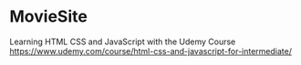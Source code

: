 # MovieSite

Learning HTML CSS and JavaScript with the Udemy Course https://www.udemy.com/course/html-css-and-javascript-for-intermediate/

